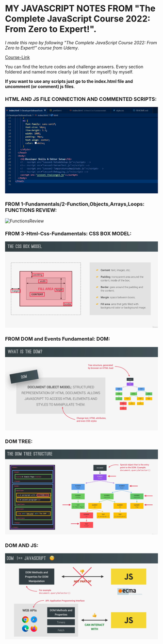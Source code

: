 # MY JAVASCRIPT NOTES FROM "The Complete JavaScript Course 2022: From Zero to Expert!".

*I made this repo by following "The Complete JavaScript Course 2022: From Zero to Expert!" course from Udemy*.

[Course-Link](https://www.udemy.com/course/the-complete-javascript-course/)

You can find the lecture codes and challenge answers. Every section foldered and named more clearly (at least for myself) by myself.

**If you want to use any scripts just go to the index.html file and uncomment (or comment) js files**. 

### HTML AND JS FILE CONNECTION AND COMMENTED SCRIPTS:

![](https://github.com/kaanakgundogdu/Learning-Javascript/blob/main/3-Html-Css-Fundamentals/images/Index.png)

### FROM 1-Fundamentals/2-Function,Objects,Arrays,Loops: FUNCTIONS REVIEW:

![FunctionsReview](https://user-images.githubusercontent.com/62032779/167257364-4ef0266f-2806-424f-8341-5e303d3d29da.png)

### FROM 3-Html-Css-Fundamentals: CSS BOX MODEL:

![](https://github.com/kaanakgundogdu/Learning-Javascript/blob/main/3-Html-Css-Fundamentals/images/cssboxmodel.png)

### FROM DOM and Events Fundamental: DOM:

![](https://github.com/kaanakgundogdu/Learning-Javascript/blob/main/4-DOMandEventsFundamental/Imgaes/DOM.png)

### DOM TREE:

![](https://github.com/kaanakgundogdu/Learning-Javascript/blob/main/4-DOMandEventsFundamental/Imgaes/DOM-Tree2.png)

### DOM AND JS:

![](https://github.com/kaanakgundogdu/Learning-Javascript/blob/main/4-DOMandEventsFundamental/Imgaes/DOM-JS.png)
